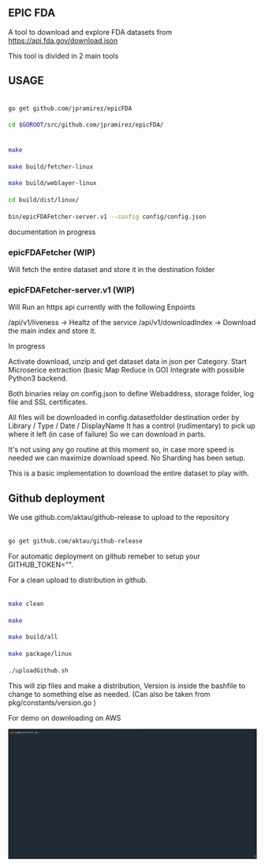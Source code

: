 ## EPIC FDA 

A tool to download and explore FDA datasets from https://api.fda.gov/download.json

This tool is divided in 2 main tools


## USAGE 

``` bash

go get github.com/jpramirez/epicFDA

cd $GOROOT/src/github.com/jpramirez/epicFDA/


make 

make build/fetcher-linux

make build/weblayer-linux

cd build/dist/linux/

bin/epicFDAFetcher-server.v1 --config config/config.json


```

documentation in progress 
### epicFDAFetcher (WIP)

Will fetch the entire dataset and store it in the destination folder 


### epicFDAFetcher-server.v1  (WIP)

Will Run an https api currently with the following Enpoints

/api/v1/liveness -> Healtz of the service
/api/v1/downloadIndex -> Download the main index and store it.

In progress

Activate download, unzip and get dataset data in json per Category.
Start Microserice extraction (basic Map Reduce in GO)
Integrate with possible Python3 backend.

Both binaries relay on config.json to define Webaddress, storage folder, log file and SSL certificates.

All files will be downloaded in config.datasetfolder destination order by Library / Type / Date / DisplayName 
It has a control (rudimentary) to pick up where it left (in case of failure) So we can download in parts.

It's not using any go routine at this moment so, in case more speed is needed we can maximize download speed.
No Sharding has been setup.

This is a basic implementation to download the entire dataset to play with.


## Github deployment

We use github.com/aktau/github-release to upload to the repository

```bash

go get github.com/aktau/github-release

```

For automatic deployment on github remeber to setup your  GITHUB_TOKEN="".

For a clean upload to distribution in github.

``` bash

make clean

make

make build/all

make package/linux

./uploadGithub.sh

```

This will zip files and make a distribution, Version is inside the bashfile to change to something else as needed. (Can also be taken from pkg/constants/version.go )

For demo on downloading on AWS

![](docs/images/2019-11-13_10-46-17.gif)